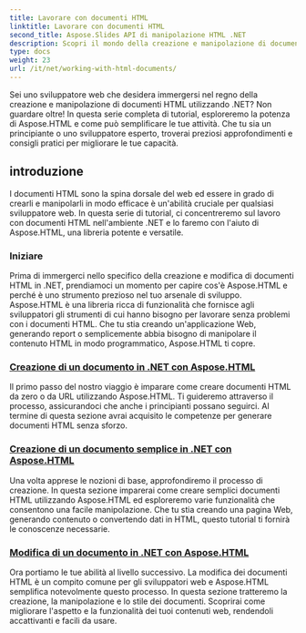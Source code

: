 ```yaml
---
title: Lavorare con documenti HTML
linktitle: Lavorare con documenti HTML
second_title: Aspose.Slides API di manipolazione HTML .NET
description: Scopri il mondo della creazione e manipolazione di documenti HTML in .NET con Aspose.HTML. Dalla creazione di documenti semplici alla modifica approfondita.
type: docs
weight: 23
url: /it/net/working-with-html-documents/
---
```


Sei uno sviluppatore web che desidera immergersi nel regno della creazione e manipolazione di documenti HTML utilizzando .NET? Non guardare oltre! In questa serie completa di tutorial, esploreremo la potenza di Aspose.HTML e come può semplificare le tue attività. Che tu sia un principiante o uno sviluppatore esperto, troverai preziosi approfondimenti e consigli pratici per migliorare le tue capacità.

## introduzione

I documenti HTML sono la spina dorsale del web ed essere in grado di crearli e manipolarli in modo efficace è un'abilità cruciale per qualsiasi sviluppatore web. In questa serie di tutorial, ci concentreremo sul lavoro con documenti HTML nell'ambiente .NET e lo faremo con l'aiuto di Aspose.HTML, una libreria potente e versatile.

### Iniziare

Prima di immergerci nello specifico della creazione e modifica di documenti HTML in .NET, prendiamoci un momento per capire cos'è Aspose.HTML e perché è uno strumento prezioso nel tuo arsenale di sviluppo. Aspose.HTML è una libreria ricca di funzionalità che fornisce agli sviluppatori gli strumenti di cui hanno bisogno per lavorare senza problemi con i documenti HTML. Che tu stia creando un'applicazione Web, generando report o semplicemente abbia bisogno di manipolare il contenuto HTML in modo programmatico, Aspose.HTML ti copre.

### [Creazione di un documento in .NET con Aspose.HTML](./creating-a-document/)

Il primo passo del nostro viaggio è imparare come creare documenti HTML da zero o da URL utilizzando Aspose.HTML. Ti guideremo attraverso il processo, assicurandoci che anche i principianti possano seguirci. Al termine di questa sezione avrai acquisito le competenze per generare documenti HTML senza sforzo.

### [Creazione di un documento semplice in .NET con Aspose.HTML](./creating-a-simple-document/)

Una volta apprese le nozioni di base, approfondiremo il processo di creazione. In questa sezione imparerai come creare semplici documenti HTML utilizzando Aspose.HTML ed esploreremo varie funzionalità che consentono una facile manipolazione. Che tu stia creando una pagina Web, generando contenuto o convertendo dati in HTML, questo tutorial ti fornirà le conoscenze necessarie.

### [Modifica di un documento in .NET con Aspose.HTML](./editing-a-document/)

Ora portiamo le tue abilità al livello successivo. La modifica dei documenti HTML è un compito comune per gli sviluppatori web e Aspose.HTML semplifica notevolmente questo processo. In questa sezione tratteremo la creazione, la manipolazione e lo stile dei documenti. Scoprirai come migliorare l'aspetto e la funzionalità dei tuoi contenuti web, rendendoli accattivanti e facili da usare.